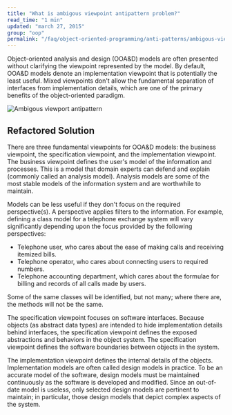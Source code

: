 ```yaml
---
title: "What is ambigous viewpoint antipattern problem?"
read_time: "1 min"
updated: "march 27, 2015"
group: "oop"
permalink: "/faq/object-oriented-programming/anti-patterns/ambigous-viewport/"
---
```


Object-oriented analysis and design (OOA&D) models are often presented without clarifying the viewpoint represented by the model. By default, OOA&D models denote an implementation viewpoint that is potentially the least useful. Mixed viewpoints don't allow the fundamental separation of interfaces from implementation details, which are one of the primary benefits of the object-oriented paradigm.

![Ambigous viewport antipattern](https://raw.githubusercontent.com/wwphp-fb/php-resources/master/images/anti-patterns/arrows.jpg "Ambigous viewport antipattern")

## Refactored Solution

There are three fundamental viewpoints for OOA&D models: the business viewpoint, the specification viewpoint, and the implementation viewpoint. The business viewpoint defines the user's model of the information and processes. This is a model that domain experts can defend and explain (commonly called an analysis model). Analysis models are some of the most stable models of the information system and are worthwhile to maintain.

Models can be less useful if they don't focus on the required perspective(s). A perspective applies filters to the information. For example, defining a class model for a telephone exchange system will vary significantly depending upon the focus provided by the following perspectives:

* Telephone user, who cares about the ease of making calls and receiving itemized bills.
* Telephone operator, who cares about connecting users to required numbers.
* Telephone accounting department, which cares about the formulae for billing and records of all calls made by users.

Some of the same classes will be identified, but not many; where there are, the methods will not be the same.

The specification viewpoint focuses on software interfaces. Because objects (as abstract data types) are intended to hide implementation details behind interfaces, the specification viewpoint defines the exposed abstractions and behaviors in the object system. The specification viewpoint defines the software boundaries between objects in the system.

The implementation viewpoint defines the internal details of the objects. Implementation models are often called design models in practice. To be an accurate model of the software, design models must be maintained continuously as the software is developed and modified. Since an out-of-date model is useless, only selected design models are pertinent to maintain; in particular, those design models that depict complex aspects of the system.

